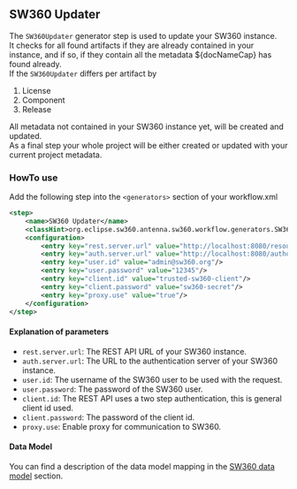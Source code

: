 ## SW360 Updater
The `SW360Updater` generator step is used to update your SW360 instance.   
It checks for all found artifacts if they are already contained in your instance, 
and if so, if they contain all the metadata ${docNameCap} has found already.  
If the `SW360Updater` differs per artifact by 

1. License
2. Component
3. Release

All metadata not contained in your SW360 instance yet, will be created and updated.  
As a final step your whole project will be either created or updated with your current project metadata. 

### HowTo use
Add the following step into the `<generators>` section of your workflow.xml

```xml
<step>
    <name>SW360 Updater</name>
    <classHint>org.eclipse.sw360.antenna.sw360.workflow.generators.SW360Updater</classHint>
    <configuration>
        <entry key="rest.server.url" value="http://localhost:8080/resource/api"/>
        <entry key="auth.server.url" value="http://localhost:8080/authorization/oauth"/>
        <entry key="user.id" value="admin@sw360.org"/>
        <entry key="user.password" value="12345"/>
        <entry key="client.id" value="trusted-sw360-client"/>
        <entry key="client.password" value="sw360-secret"/>
        <entry key="proxy.use" value="true"/>
    </configuration>
</step>
```

#### Explanation of parameters
* `rest.server.url`: The REST API URL of your SW360 instance.
* `auth.server.url`: The URL to the authentication server of your SW360 instance.
* `user.id`: The username of the SW360 user to be used with the request.
* `user.password`: The password of the SW360 user.
* `client.id`: The REST API uses a two step authentication, this is general client id used.
* `client.password`: The password of the client id.
* `proxy.use`: Enable proxy for communication to SW360.

#### Data Model
You can find a description of the data model mapping in the [SW360 data model](../sw360-data-model.html) section.
